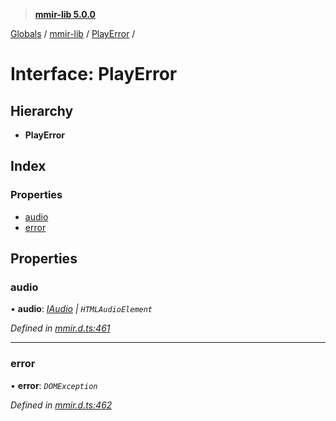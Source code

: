 > **[mmir-lib 5.0.0](../README.md)**

[Globals](../README.md) / [mmir-lib](../modules/mmir_lib.md) / [PlayError](mmir_lib.playerror.md) /

# Interface: PlayError

## Hierarchy

* **PlayError**

## Index

### Properties

* [audio](mmir_lib.playerror.md#audio)
* [error](mmir_lib.playerror.md#error)

## Properties

###  audio

• **audio**: *[IAudio](mmir_lib.iaudio.md) | `HTMLAudioElement`*

*Defined in [mmir.d.ts:461](../../mmir.d.ts#L461)*

___

###  error

• **error**: *`DOMException`*

*Defined in [mmir.d.ts:462](../../mmir.d.ts#L462)*